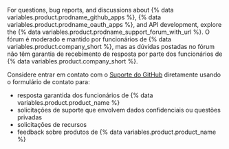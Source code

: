 For questions, bug reports, and discussions about {% data variables.product.prodname_github_apps %},  {% data variables.product.prodname_oauth_apps %}, and API development, explore the  {% data variables.product.prodname_support_forum_with_url %}. O fórum é moderado e mantido por funcionários de {% data variables.product.company_short %}, mas as dúvidas postadas no fórum não têm garantia de recebimento de resposta por parte dos funcionários de {% data variables.product.company_short %}.

Considere entrar em contato com o [Suporte do GitHub](https://support.github.com/) diretamente usando o formulário de contato para:
  - resposta garantida dos funcionários de {% data variables.product.product_name %}
  - solicitações de suporte que envolvem dados confidenciais ou questões privadas
  - solicitações de recursos
  - feedback sobre produtos de {% data variables.product.product_name %}
